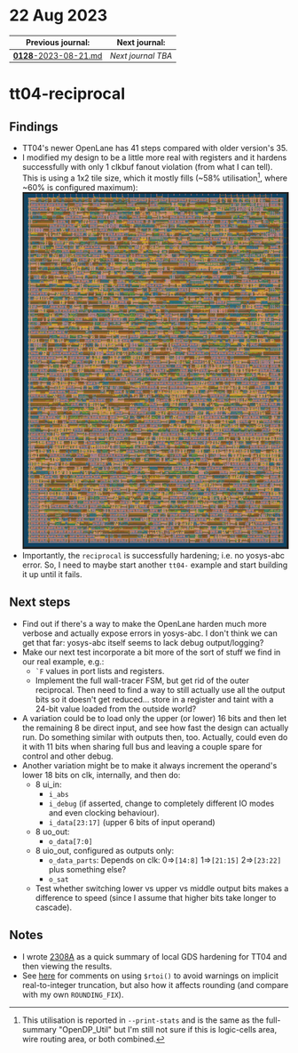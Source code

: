 # 22 Aug 2023

| Previous journal: | Next journal: |
|-|-|
| [**0128**-2023-08-21.md](./0128-2023-08-21.md) | *Next journal TBA* |

# tt04-reciprocal

## Findings

*   TT04's newer OpenLane has 41 steps compared with older version's 35.
*   I modified my design to be a little more real with registers and it hardens successfully with only 1 clkbuf fanout violation (from what I can tell). This is using a 1x2 tile size, which it mostly fills (~58% utilisation[^1], where ~60% is configured maximum):
    ![tt04-reciprocal registered version fit in 1x2](./i/0129-tt04-reciprocal-1x2.png)
*   Importantly, the `reciprocal` is successfully hardening; i.e. no yosys-abc error. So, I need to maybe start another `tt04-` example and start building it up until it fails.

## Next steps

*   Find out if there's a way to make the OpenLane harden much more verbose and actually expose errors in yosys-abc. I don't think we can get that far: yosys-abc itself seems to lack debug output/logging?
*   Make our next test incorporate a bit more of the sort of stuff we find in our real example, e.g.:
    *   `` `F `` values in port lists and registers.
    *   Implement the full wall-tracer FSM, but get rid of the outer reciprocal. Then need to find a way to still actually use all the output bits so it doesn't get reduced... store in a register and taint with a 24-bit value loaded from the outside world?
*   A variation could be to load only the upper (or lower) 16 bits and then let the remaining 8 be direct input, and see how fast the design can actually run. Do something similar with outputs then, too. Actually, could even do it with 11 bits when sharing full bus and leaving a couple spare for control and other debug.
*   Another variation might be to make it always increment the operand's lower 18 bits on clk, internally, and then do:
    *   8 ui_in:
        *   `i_abs`
        *   `i_debug` (if asserted, change to completely different IO modes and even clocking behaviour).
        *   `i_data[23:17]` (upper 6 bits of input operand)
    *   8 uo_out:
        *   `o_data[7:0]`
    *   8 uio_out, configured as outputs only:
        *   `o_data_parts`: Depends on clk: 0=>`[14:8]` 1=>`[21:15]` 2=>`[23:22]` plus something else?
        *   `o_sat`
    *   Test whether switching lower vs upper vs middle output bits makes a difference to speed (since I assume that higher bits take longer to cascade).

[^1]: This utilisation is reported in `--print-stats` and is the same as the full-summary "OpenDP_Util" but I'm still not sure if this is logic-cells area, wire routing area, or both combined.

## Notes

*   I wrote [2308A](./tips/2308A.md) as a quick summary of local GDS hardening for TT04 and then viewing the results.
*   See [here](https://github.com/YosysHQ/yosys/issues/487) for comments on using `$rtoi()` to avoid warnings on implicit real-to-integer truncation, but also how it affects rounding (and compare with my own `ROUNDING_FIX`).
